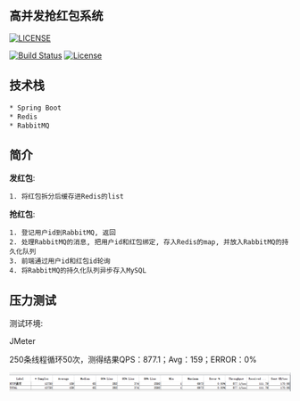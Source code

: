## 高并发抢红包系统

[![LICENSE](https://img.shields.io/badge/license-Anti%20996-blue.svg)](https://github.com/996icu/996.ICU/blob/master/LICENSE)
<p align="left">
  <a href="https://circleci.com/gh/vuejs/vue/tree/dev"><img src="https://img.shields.io/circleci/project/github/vuejs/vue/dev.svg" alt="Build Status"></a>
  <a href="https://www.npmjs.com/package/vue"><img src="https://img.shields.io/npm/l/vue.svg" alt="License"></a>
</p>

## 技术栈
    * Spring Boot
    * Redis
    * RabbitMQ
    
## 简介
__发红包__: 

    1. 将红包拆分后缓存进Redis的list

__抢红包__: 

    1. 登记用户id到RabbitMQ, 返回
    2. 处理RabbitMQ的消息, 把用户id和红包绑定, 存入Redis的map, 并放入RabbitMQ的持久化队列
    3. 前端通过用户id和红包id轮询
    4. 将RabbitMQ的持久化队列异步存入MySQL

## 压力测试
测试环境: 
    
JMeter

250条线程循环50次，测得结果QPS：877.1；Avg：159；ERROR：0%

![image](https://github.com/Meredith0/red-packet/blob/master/src/doc/images/test.png)

